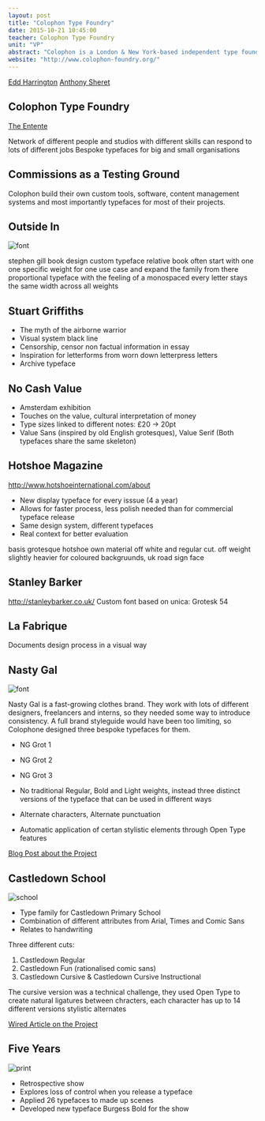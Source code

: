 ```yaml
---
layout: post
title: "Colophon Type Foundry"
date: 2015-10-21 10:45:00
teacher: Colophon Type Foundry
unit: "VP"
abstract: "Colophon is a London & New York-based independent type foundry established in 2009 by The Entente and joined in 2013 by Benjamin Critton Art Dept. They do graphic design and create bespoke type systems for large and small organisations."
website: "http://www.colophon-foundry.org/"
---
```


[Edd Harrington](https://twitter.com/eddharrington)
[Anthony Sheret](https://twitter.com/anthonysheret)

## Colophon Type Foundry

[The Entente](http://www.the-entente.org/)

Network of different people and studios with different skills can respond to lots of different jobs
Bespoke typefaces for big and small organisations

## Commissions as a Testing Ground

Colophon build their own custom tools, software, content management systems and most importantly typefaces for most of their projects.

## Outside In

![font](https://lh3.googleusercontent.com/3Mdy1J72VkVEfywiMAPFatfVBvZ7vi2zkiXrncxTwVyMg3wWTAytUXQW9fEAlu8zmXJFBOvlo0DzELPYtHNwXvW8OSi_5pGWFkLNV3bMFwP5dxV5itmfTAUthqLdHQQRCET_uhS6pvQHDbNm5ecKT_Qy8Q7EDN5wKUcKp5Ezgkm5t845LOT0R9CtWXJdqwpsumCJi2JLzus3ZwnSqLnAlvSe45IOCmsY41lBO5s3AJpKglGCIvo_Pk-8hKUKyeowe-1x2wiSZD_JExsmG5FQP-WwL3qczH9XxXxjR4A6nrKxjBvmSObibRpcEtB8S1jpoNvon3C1I-B6QblUZ85Bh-Gma1bUenoAmb7NFBvuGe7M9Cuz8YYgB2hSNBvNplALCI47WI7nJZwhCqJJ3HVLeQM4rtf0rY0oPqfv8Pp_inssKkYfNrnu1SuXCkSfSk9Y84ovLy8HR76gVXSvnR6c24Z8Qec0ula3qXZlHNl9ccwkky9VhTLhQuzEAad4HNqWJiK8mrTCcDsgWEcWAJKyIloF5SOo8nh-lEYrAw=w1200-h800-no)

stephen gill
book design
custom typeface relative book
often start with one one specific weight for one use case and expand the family from there
proportional typeface with the feeling of a monospaced
every letter stays the same width across all weights

## Stuart Griffiths

- The myth of the airborne warrior
- Visual system black line
- Censorship, censor non factual information in essay
- Inspiration for letterforms from worn down letterpress letters
- Archive typeface

## No Cash Value

- Amsterdam exhibition
- Touches on the value, cultural interpretation of money
- Type sizes linked to different notes: £20 -> 20pt
- Value Sans (inspired by old English grotesques), Value Serif (Both typefaces share the same skeleton)

## Hotshoe Magazine

http://www.hotshoeinternational.com/about

- New display typeface for every isssue (4 a year)
- Allows for faster process, less polish needed than for commercial typeface release
- Same design system, different typefaces
- Real context for better evaluation

basis grotesque
hotshoe
own material
off white and regular cut. off weight slightly heavier for coloured backgruunds, uk road sign face

## Stanley Barker

http://stanleybarker.co.uk/
Custom font based on unica: Grotesk 54

## La Fabrique

Documents design process in a visual way

## Nasty Gal

![font](http://i0.wp.com/blog.nastygal.com/wp-content/uploads/2014/11/NG-Grot-BC_UPDATED1.gif?zoom=1.5&resize=800%2C550)

Nasty Gal is a fast-growing clothes brand. They work with lots of different designers, freelancers and interns, so they needed some way to introduce consistency.
A full brand styleguide would have been too limiting, so Colophone designed three bespoke typefaces for them.

- NG Grot 1
- NG Grot 2
- NG Grot 3

- No traditional Regular, Bold and Light weights, instead three distinct versions of the typeface that can be used in different ways
- Alternate characters, Alternate punctuation
- Automatic application of certan stylistic elements through Open Type features

[Blog Post about the Project](http://blog.nastygal.com/culture/ng-hq/2014/11/meet-nasty-gals-new-typeface/)

## Castledown School

![school](http://www.wired.com/wp-content/uploads/2014/04/castledownin.jpg)

- Type family for Castledown Primary School
- Combination of different attributes from Arial, Times and Comic Sans
- Relates to handwriting

Three different cuts:

1. Castledown Regular
2. Castledown Fun (rationalised comic sans)
3. Castledown Cursive & Castledown Cursive Instructional

The cursive version was a technical challenge, they used Open Type to create natural ligatures between chracters, each character has up to 14 different versions
stylistic alternates

[Wired Article on the Project](http://www.wired.com/2014/05/to-help-students-learn-this-school-created-its-own-font/)

## Five Years

![print](http://www.colophon-foundry.org/fiveyears/img/promo-apercu-full.jpg)

- Retrospective show
- Explores loss of control when you release a typeface
- Applied 26 typefaces to made up scenes
- Developed new typeface Burgess Bold for the show
